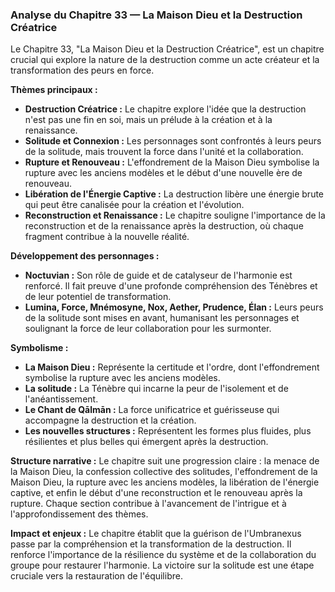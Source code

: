 ### Analyse du Chapitre 33 — La Maison Dieu et la Destruction Créatrice

Le Chapitre 33, "La Maison Dieu et la Destruction Créatrice", est un chapitre crucial qui explore la nature de la destruction comme un acte créateur et la transformation des peurs en force.

**Thèmes principaux :**
*   **Destruction Créatrice :** Le chapitre explore l'idée que la destruction n'est pas une fin en soi, mais un prélude à la création et à la renaissance.
*   **Solitude et Connexion :** Les personnages sont confrontés à leurs peurs de la solitude, mais trouvent la force dans l'unité et la collaboration.
*   **Rupture et Renouveau :** L'effondrement de la Maison Dieu symbolise la rupture avec les anciens modèles et le début d'une nouvelle ère de renouveau.
*   **Libération de l'Énergie Captive :** La destruction libère une énergie brute qui peut être canalisée pour la création et l'évolution.
*   **Reconstruction et Renaissance :** Le chapitre souligne l'importance de la reconstruction et de la renaissance après la destruction, où chaque fragment contribue à la nouvelle réalité.

**Développement des personnages :**
*   **Noctuvian :** Son rôle de guide et de catalyseur de l'harmonie est renforcé. Il fait preuve d'une profonde compréhension des Ténèbres et de leur potentiel de transformation.
*   **Lumina, Force, Mnémosyne, Nox, Aether, Prudence, Élan :** Leurs peurs de la solitude sont mises en avant, humanisant les personnages et soulignant la force de leur collaboration pour les surmonter.

**Symbolisme :**
*   **La Maison Dieu :** Représente la certitude et l'ordre, dont l'effondrement symbolise la rupture avec les anciens modèles.
*   **La solitude :** La Ténèbre qui incarne la peur de l'isolement et de l'anéantissement.
*   **Le Chant de Qālmān :** La force unificatrice et guérisseuse qui accompagne la destruction et la création.
*   **Les nouvelles structures :** Représentent les formes plus fluides, plus résilientes et plus belles qui émergent après la destruction.

**Structure narrative :**
Le chapitre suit une progression claire : la menace de la Maison Dieu, la confession collective des solitudes, l'effondrement de la Maison Dieu, la rupture avec les anciens modèles, la libération de l'énergie captive, et enfin le début d'une reconstruction et le renouveau après la rupture. Chaque section contribue à l'avancement de l'intrigue et à l'approfondissement des thèmes.

**Impact et enjeux :**
Le chapitre établit que la guérison de l'Umbranexus passe par la compréhension et la transformation de la destruction. Il renforce l'importance de la résilience du système et de la collaboration du groupe pour restaurer l'harmonie. La victoire sur la solitude est une étape cruciale vers la restauration de l'équilibre.